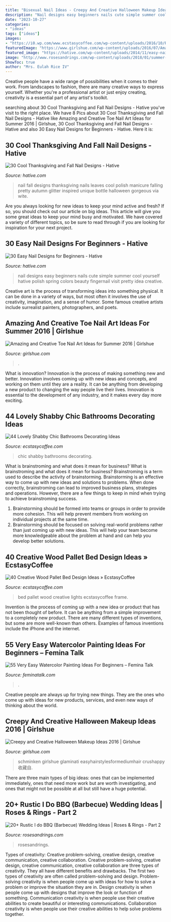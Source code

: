 ```yaml
---
title: "Bisexual Nail Ideas - Creepy And Creative Halloween Makeup Ideas 2016"
description: "Nail designs easy beginners nails cute simple summer cool yourself hative polish spring colors beauty fingernail visit pretty idea creative"
date: "2023-10-27"
categories:
- "ideas"
tags: ["ideas"]
images:
- "https://i0.wp.com/www.ecstasycoffee.com/wp-content/uploads/2016/10/Rustic-Pallet-Bed-Frame-with-Lights.jpg?resize=720%2C960"
featuredImage: "https://www.girlshue.com/wp-content/uploads/2016/07/Amazing-and-Creative-Toe-Nail-Art-Ideas-for-Summer-2016-10.jpg"
featured_image: "https://hative.com/wp-content/uploads/2014/11/easy-nail-designs/10-easy-nail-designs-for-beginners.jpg"
image: "http://www.rosesandrings.com/wp-content/uploads/2018/01/summer-bbq-wedding-food-ideas-e1577032847772.jpg"
ShowToc: true
author: "Mrs. Eulah Rice IV"
---
```



Creative people have a wide range of possibilities when it comes to their work. From landscapes to fashion, there are many creative ways to express yourself. Whether you're a professional artist or just enjoy creating, creativity is a essential part of any artist's toolkit.

	

		
searching about 30 Cool Thanksgiving and Fall Nail Designs - Hative you've visit to the right place. We have 8 Pics about 30 Cool Thanksgiving and Fall Nail Designs - Hative like Amazing and Creative Toe Nail Art Ideas for Summer 2016 | Girlshue, 30 Cool Thanksgiving and Fall Nail Designs - Hative and also 30 Easy Nail Designs for Beginners - Hative. Here it is:
		
    
## 30 Cool Thanksgiving And Fall Nail Designs - Hative

<img loading=lazy src="http://hative.com/wp-content/uploads/2014/11/thanksgiving-nail-designs/18-thanksgiving-and-fall-nail-designs.jpg" onerror="this.onerror=null;this.src='https://tse2.mm.bing.net/th?id=OIP.bpSNyEQWzOt7rDfGBEKYhQHaKx&amp;pid=15.1';" alt="30 Cool Thanksgiving and Fall Nail Designs - Hative">

_Source: hative.com_

>nail fall designs thanksgiving nails leaves cool polish manicure falling pretty autumn glitter inspired unique bottle halloween gorgeous via wite. 

	

Are you always looking for new ideas to keep your mind active and fresh? If so, you should check out our article on big ideas. This article will give you some great ideas to keep your mind busy and motivated. We have covered a variety of different topics, so be sure to read through if you are looking for inspiration for your next project.

    
## 30 Easy Nail Designs For Beginners - Hative

<img loading=lazy src="https://hative.com/wp-content/uploads/2014/11/easy-nail-designs/10-easy-nail-designs-for-beginners.jpg" onerror="this.onerror=null;this.src='https://tse3.mm.bing.net/th?id=OIP.ecU7DHnwjSRTy89qLPMjcwHaKe&amp;pid=15.1';" alt="30 Easy Nail Designs for Beginners - Hative">

_Source: hative.com_

>nail designs easy beginners nails cute simple summer cool yourself hative polish spring colors beauty fingernail visit pretty idea creative. 

	

Creative art is the process of transforming ideas into something physical. It can be done in a variety of ways, but most often it involves the use of creativity, imagination, and a sense of humor. Some famous creative artists include surrealist painters, photographers, and poets.

    
## Amazing And Creative Toe Nail Art Ideas For Summer 2016 | Girlshue

<img loading=lazy src="https://www.girlshue.com/wp-content/uploads/2016/07/Amazing-and-Creative-Toe-Nail-Art-Ideas-for-Summer-2016-10.jpg" onerror="this.onerror=null;this.src='https://tse1.mm.bing.net/th?id=OIP.tWYlHtFAVDYCB8PjSZlRyAHaNK&amp;pid=15.1';" alt="Amazing and Creative Toe Nail Art Ideas for Summer 2016 | Girlshue">

_Source: girlshue.com_

>. 

	

What is innovation?
Innovation is the process of making something new and better. Innovation involves coming up with new ideas and concepts, and working on them until they are a reality. It can be anything from developing a new product to changing the way people live their lives. Innovation is essential to the development of any industry, and it makes every day more exciting.

    
## 44 Lovely Shabby Chic Bathrooms Decorating Ideas

<img loading=lazy src="https://www.ecstasycoffee.com/wp-content/uploads/2016/10/shabby-chic-bathrooms-18.jpg" onerror="this.onerror=null;this.src='https://tse4.mm.bing.net/th?id=OIP.Hz6L1dZ6rhxsvf-qQeHJ9AHaKh&amp;pid=15.1';" alt="44 Lovely Shabby Chic Bathrooms Decorating Ideas">

_Source: ecstasycoffee.com_

>chic shabby bathrooms decorating. 

	

What is brainstroming and what does it mean for business?
What is brainstroming and what does it mean for business?
Brainstroming is a term used to describe the activity of brainstorming. Brainstorming is an effective way to come up with new ideas and solutions to problems. When done correctly, brainstroming can lead to improved business plans, strategies and operations. However, there are a few things to keep in mind when trying to achieve brainstroming success.

1) Brainstorming should be formed into teams or groups in order to provide more cohesion. This will help prevent members from working on individual projects at the same time.
2) Brainstorming should be focused on solving real-world problems rather than just coming up with new ideas. This will help your team become more knowledgeable about the problem at hand and can help you develop better solutions.

    
## 40 Creative Wood Pallet Bed Design Ideas » EcstasyCoffee

<img loading=lazy src="https://i0.wp.com/www.ecstasycoffee.com/wp-content/uploads/2016/10/Rustic-Pallet-Bed-Frame-with-Lights.jpg?resize=720%2C960" onerror="this.onerror=null;this.src='https://tse1.mm.bing.net/th?id=OIP.OQ6QtbR80bJzUKSsFY9aMAHaJ4&amp;pid=15.1';" alt="40 Creative Wood Pallet Bed Design Ideas » EcstasyCoffee">

_Source: ecstasycoffee.com_

>bed pallet wood creative lights ecstasycoffee frame. 

	

Invention is the process of coming up with a new idea or product that has not been thought of before. It can be anything from a simple improvement to a completely new product. There are many different types of inventions, but some are more well-known than others. Examples of famous inventions include the iPhone and the internet.

    
## 55 Very Easy Watercolor Painting Ideas For Beginners – Femina Talk

<img loading=lazy src="https://www.feminatalk.com/wp-content/uploads/2018/08/Very-Easy-Watercolor-Painting-Ideas-for-beginners00012.jpg" onerror="this.onerror=null;this.src='https://tse1.mm.bing.net/th?id=OIP.xVZTKcQQwhbMDw9A0d1K6gHaKe&amp;pid=15.1';" alt="55 Very Easy Watercolor Painting Ideas For Beginners – Femina Talk">

_Source: feminatalk.com_

>. 

	

Creative people are always up for trying new things. They are the ones who come up with ideas for new products, services, and even new ways of thinking about the world.

    
## Creepy And Creative Halloween Makeup Ideas 2016 | Girlshue

<img loading=lazy src="https://www.girlshue.com/wp-content/uploads/2016/10/Creepy-and-Creative-Halloween-Makeup-Ideas-2016-10.jpg" onerror="this.onerror=null;this.src='https://tse4.mm.bing.net/th?id=OIP.fzTI5mIXNF9lca6mc4-sAQHaLG&amp;pid=15.1';" alt="Creepy and Creative Halloween Makeup Ideas 2016 | Girlshue">

_Source: girlshue.com_

>schminken girlshue glaminati easyhairstylesformediumhair crushappy 收藏自. 

	

There are three main types of big ideas: ones that can be implemented immediately, ones that need more work but are worth investigating, and ones that might not be possible at all but still have a huge potential.

    
## 20+ Rustic I Do BBQ (Barbecue) Wedding Ideas | Roses &amp; Rings - Part 2

<img loading=lazy src="http://www.rosesandrings.com/wp-content/uploads/2018/01/summer-bbq-wedding-food-ideas-e1577032847772.jpg" onerror="this.onerror=null;this.src='https://tse3.mm.bing.net/th?id=OIP.SrUYNFss9vdySlQMcOfWDwHaLH&amp;pid=15.1';" alt="20+ Rustic I do BBQ (Barbecue) Wedding Ideas | Roses &amp; Rings - Part 2">

_Source: rosesandrings.com_

>rosesandrings. 

	

Types of creativity: Creative problem-solving, creative design, creative communication, creative collaboration.
Creative problem-solving, creative design, creative communication, creative collaboration are three types of creativity. They all have different benefits and drawbacks. The first two types of creativity are often called problem-solving and design. Problem-solving creativity is when people come up with ideas for how to solve a problem or improve the situation they are in. Design creativity is when people come up with designs that improve the look or function of something. Communication creativity is when people use their creative abilities to create beautiful or interesting communications. Collaboration creativity is when people use their creative abilities to help solve problems together.

